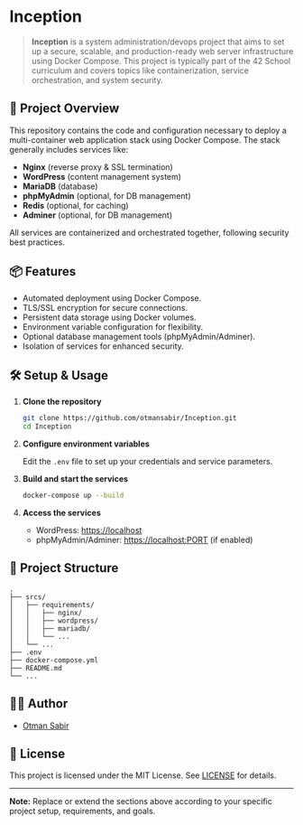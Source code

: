 # Inception

> **Inception** is a system administration/devops project that aims to set up a secure, scalable, and production-ready web server infrastructure using Docker Compose. This project is typically part of the 42 School curriculum and covers topics like containerization, service orchestration, and system security.

## 🚀 Project Overview

This repository contains the code and configuration necessary to deploy a multi-container web application stack using Docker Compose. The stack generally includes services like:

- **Nginx** (reverse proxy & SSL termination)
- **WordPress** (content management system)
- **MariaDB** (database)
- **phpMyAdmin** (optional, for DB management)
- **Redis** (optional, for caching)
- **Adminer** (optional, for DB management)

All services are containerized and orchestrated together, following security best practices.

## 📦 Features

- Automated deployment using Docker Compose.
- TLS/SSL encryption for secure connections.
- Persistent data storage using Docker volumes.
- Environment variable configuration for flexibility.
- Optional database management tools (phpMyAdmin/Adminer).
- Isolation of services for enhanced security.

## 🛠️ Setup & Usage

1. **Clone the repository**
   ```bash
   git clone https://github.com/otmansabir/Inception.git
   cd Inception
   ```

2. **Configure environment variables**

   Edit the `.env` file to set up your credentials and service parameters.

3. **Build and start the services**
   ```bash
   docker-compose up --build
   ```

4. **Access the services**
   - WordPress: [https://localhost](https://localhost)
   - phpMyAdmin/Adminer: [https://localhost:PORT](https://localhost:PORT) (if enabled)

## 📁 Project Structure

```
.
├── srcs/
│   ├── requirements/
│   │   ├── nginx/
│   │   ├── wordpress/
│   │   ├── mariadb/
│   │   └── ...
│   └── ...
├── .env
├── docker-compose.yml
├── README.md
└── ...
```

## 🧑‍💻 Author

- [Otman Sabir](https://github.com/otmansabir)

## 📜 License

This project is licensed under the MIT License. See [LICENSE](LICENSE) for details.

---

**Note:** Replace or extend the sections above according to your specific project setup, requirements, and goals.
